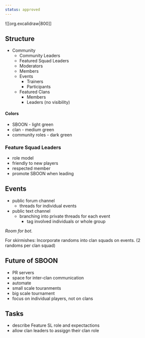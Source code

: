 ```yaml
---
status: approved
---
```


![[org.excalidraw|800]]
## Structure
- Community 
	- Community Leaders
	- Featured Squad Leaders
	- Moderators
	- Members
	- Events
		- Trainers
		- Participants
	- Featured Clans
		- Members
		- Leaders (no visibility)
#### Colors
- SBOON - light green
- clan - medium green
- community roles - dark green
### Feature Squad Leaders
- role model
- friendly to new players
- respected member
- promote SBOON when leading

## Events

- public forum channel
	- threads for individual events
- public text channel
	- branching into private threads for each event
		- tag involved individuals or whole group

_Room for bot._

For skirmishes: Incorporate randoms into clan squads on events. (2 randoms per clan squad)

## Future of SBOON
- PR servers
- space for inter-clan communication
- automate 
- small scale touranments
- big scale tournament
- focus on individual players, not on clans

## Tasks
- describe Feature SL role and expectactions
- allow clan leaders to assiggn their clan role
